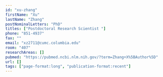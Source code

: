 ```yaml
---
id: "xu-zhang"
firstName: "Xu"
lastName: "Zhang"
postNominalLetters: "PhD"
titles: ["Postdoctoral Research Scientist "]
phone: "851-4937"
fax: ""
email: "xz2711@cumc.columbia.edu"
room: "407"
researchAreas: []
pubmed: "https://pubmed.ncbi.nlm.nih.gov/?term=Zhang+X%5BAuthor%5D"
url: []
tags: ["page-format:long", "publication-format:recent"]
---
```

